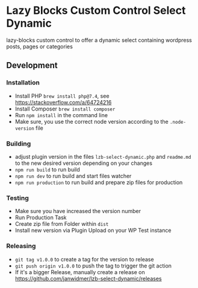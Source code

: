 # Lazy Blocks Custom Control Select Dynamic

lazy-blocks custom control to offer a dynamic select containing wordpress posts, pages or categories

## Development

### Installation

- Install PHP `brew install php@7.4`, see https://stackoverflow.com/a/64724216
- Install Composer `brew install composer`
- Run `npm install` in the command line
- Make sure, you use the correct node version according to the `.node-version` file

### Building

- adjust plugin version in the files `lzb-select-dynamic.php` and `readme.md` to the new desired version depending on your changes
- `npm run build` to run build
- `npm run dev` to run build and start files watcher
- `npm run production` to run build and prepare zip files for production

### Testing

- Make sure you have increased the version number
- Run Production Task
- Create zip file from Folder within `dist`
- Install new version via Plugin Upload on your WP Test instance

### Releasing

- `git tag v1.0.0` to create a tag for the version to release
- `git push origin v1.0.0` to push the tag to trigger the git action
- If it's a bigger Release, manually create a release on https://github.com/janwidmer/lzb-select-dynamic/releases
